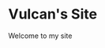 <!DOCTYPE html>
<html>
<head>
  <title>Vulcan's Site</title>
</head>
<body>
  <h1>Vulcan's Site</h1>
  <p>Welcome to my site</p>
</body>
</html>
